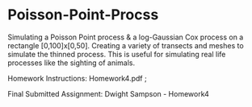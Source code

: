 # Poisson-Point-Procss
Simulating a Poisson Point process &amp; a log-Gaussian Cox process on a rectangle [0,100]x[0,50]. Creating a variety of transects and meshes to simulate the thinned process. This is useful for simulating real life processes like the sighting of animals.

Homework Instructions: Homework4.pdf ;

Final Submitted Assignment: Dwight Sampson - Homework4
